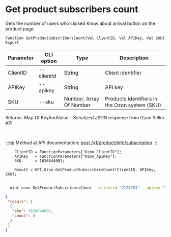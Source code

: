 ﻿---
sidebar_position: 16
---

# Get product subscribers count
 Gets the number of users who clicked Know about arrival button on the product page



`Function GetProductSubscribersCount(Val ClientID, Val APIKey, Val SKU) Export`

  | Parameter | CLI option | Type | Description |
  |-|-|-|-|
  | ClientID | --clientid | String | Client identifier |
  | APIKey | --apikey | String | API key |
  | SKU | --sku | Number, Array Of Number | Products identifiers in the Ozon system (SKU) |

  
  Returns:  Map Of KeyAndValue - Serialized JSON response from Ozon Seller API

<br/>

:::tip
Method at API documentation: [post /v1/product/info/subscription](https://docs.ozon.ru/api/seller/#operation/ProductAPI_GetProductInfoSubscription)
:::
<br/>


```bsl title="Code example"
    ClientID = FunctionParameters["Ozon_ClientID"];
    APIKey   = FunctionParameters["Ozon_ApiKey"];
    SKU      = 1626044001;

    Result = OPI_Ozon.GetProductSubscribersCount(ClientID, APIKey, SKU);
```



```sh title="CLI command example"
    
  oint ozon GetProductSubscribersCount --clientid "2128753" --apikey "7cc90d26-33e4-499b..." --sku %sku%

```

```json title="Result"
{
 "result": [
  {
   "sku": 1626044001,
   "count": 0
  }
 ]
}
```
